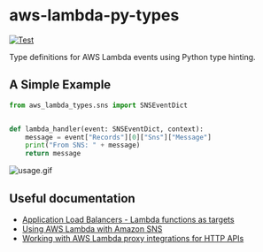 # aws-lambda-py-types

[![Test](https://github.com/emcpow2/aws-lambda-py-types/actions/workflows/main.yml/badge.svg?branch=main)](https://github.com/emcpow2/aws-lambda-py-types/actions/workflows/main.yml)

Type definitions for AWS Lambda events using Python type hinting.

## A Simple Example

```py
from aws_lambda_types.sns import SNSEventDict


def lambda_handler(event: SNSEventDict, context):
    message = event["Records"][0]["Sns"]["Message"]
    print("From SNS: " + message)
    return message
```

![usage.gif](https://raw.githubusercontent.com/emcpow2/aws-lambda-py-types/main/docs/usage.gif)

## Useful documentation

- [Application Load Balancers - Lambda functions as targets](https://docs.aws.amazon.com/elasticloadbalancing/latest/application/lambda-functions.html)
- [Using AWS Lambda with Amazon SNS](https://docs.aws.amazon.com/lambda/latest/dg/with-sns.html)
- [Working with AWS Lambda proxy integrations for HTTP APIs](https://docs.aws.amazon.com/apigateway/latest/developerguide/http-api-develop-integrations-lambda.html)
